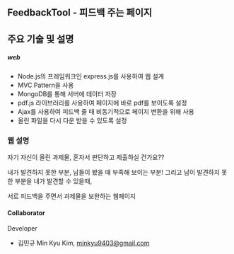## FeedbackTool - 피드백 주는 페이지

## 주요 기술 및 설명

##### web
+ Node.js의 프레임워크인 express.js를 사용하여 웹 설계
+ MVC Pattern을 사용
+ MongoDB를 통해 서버에 데이터 저장
+ pdf.js 라이브러리를 사용하여 페이지에 바로 pdf를 보이도록 설정
+ Ajax를 사용하여 피드백 줄 때 비동기적으로 페이지 변환을 위해 사용
+ 올린 파일을 다시 다운 받을 수 있도록 설정

### 웹 설명
자기 자신이 올린 과제물, 혼자서 판단하고 제출하실 건가요??

내가 발견하지 못한 부분, 남들이 봤을 때 부족해 보이는 부분!
그리고 남이 발견하지 못한 부분을 내가 발견할 수 있을때,

서로 피드백을 주면서 과제물을 보완하는 웹페이지

#### Collaborator

Developer
* 김민규 Min Kyu Kim, minkyu9403@gmail.com
